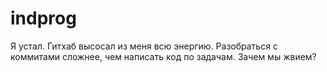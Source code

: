 # indprog
Я устал. Гитхаб высосал из меня всю энергию. Разобраться с коммитами сложнее, чем написать код по задачам. Зачем мы жвием?
